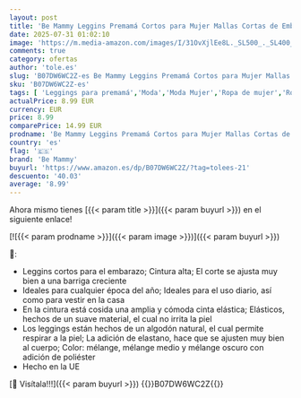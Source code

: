 ```yaml
---
layout: post
title: 'Be Mammy Leggins Premamá Cortos para Mujer Mallas Cortas de Embarazo Shorts de Mujer Embarazada Ropa Premama Deportiva Pantalones Maternidad BE20-228  Azul Marino  XL '
date: 2025-07-31 01:02:10
image: 'https://m.media-amazon.com/images/I/31OvXjlEe8L._SL500_._SL400_.jpg'
comments: true
category: ofertas
author: 'tole.es'
slug: 'B07DW6WC2Z-es Be Mammy Leggins Premamá Cortos para Mujer Mallas Cortas...'
sku: 'B07DW6WC2Z-es'
tags: [ 'Leggings para premamá','Moda','Moda Mujer','Ropa de mujer','Ropa para premamá','be mammy','embarazada','embarazo','🇪🇸', ]
actualPrice: 8.99 EUR
currency: EUR
price: 8.99
comparePrice: 14.99 EUR
prodname: 'Be Mammy Leggins Premamá Cortos para Mujer Mallas Cortas de Embarazo Shorts de Mujer Embarazada Ropa Premama Deportiva Pantalones Maternidad BE20-228  Azul Marino  XL '
country: 'es'
flag: '🇪🇸'
brand: 'Be Mammy'
buyurl: 'https://www.amazon.es/dp/B07DW6WC2Z/?tag=tolees-21'
descuento: '40.03'
average: '8.99'
---
```


Ahora mismo tienes [{{< param title >}}]({{< param buyurl >}}) en el siguiente enlace!

[![{{< param prodname >}}]({{< param image >}})]({{< param buyurl >}})

🔎:

- Leggins cortos para el embarazo; Cintura alta; El corte se ajusta muy bien a una barriga creciente
- Ideales para cualquier época del año; Ideales para el uso diario, así como para vestir en la casa
- En la cintura está cosida una amplia y cómoda cinta elástica; Elásticos, hechos de un suave material, el cual no irrita la piel
- Los leggings están hechos de un algodón natural, el cual permite respirar a la piel; La adición de elastano, hace que se ajusten muy bien al cuerpo; Color: mélange, mélange medio y mélange oscuro con adición de poliéster
- Hecho en la UE

[🛒 Visítala!!!]({{< param buyurl >}})
{{<world>}}B07DW6WC2Z{{</world>}}
